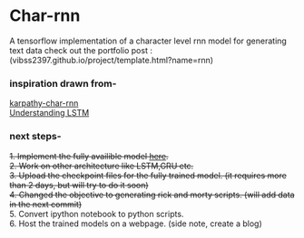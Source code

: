 # Char-rnn
A tensorflow implementation of a character level rnn model for generating text data
check out the portfolio post : (vibss2397.github.io/project/template.html?name=rnn)  
### inspiration drawn from-
[karpathy-char-rnn](https://gist.github.com/karpathy/d4dee566867f8291f086)  
[Understanding LSTM](https://colah.github.io/posts/2015-08-Understanding-LSTMs/)

### next steps-
<s>1. Implement the fully availible model [here](https://github.com/karpathy/char-rnn).</s>  
<s>2. Work on other architecture like LSTM,GRU etc.</s>  
<s>3. Upload the checkpoint files for the fully trained model. (it requires more than 2 days, but will try to do it soon)</s>  
<s>4. Changed the objective to generating rick and morty scripts. (will add data in the next commit)</s>  
5. Convert ipython notebook to python scripts.  
6. Host the trained models on a webpage. (side note, create a blog)  
